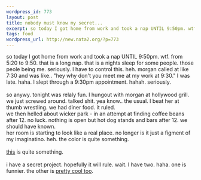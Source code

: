 ```yaml
--- 
wordpress_id: 773
layout: post
title: nobody must know my secret...
excerpt: so today I got home from work and took a nap UNTIL 9:50pm. wtf. from 5:20 to 9:50. that is a long nap. that is a nights sleep for some people. those peole being me. seriously. I have to control this. heh. morgan called at like 7:30 and was like.. "hey why don't you meet me at my work at 9:30." I was late. haha. I slept through a 9:30pm appointment. hahah. seriously. so anywy. tonight w...
tags: food
wordpress_url: http://new.nata2.org/?p=773
---
```

so today I got home from work and took a nap UNTIL 9:50pm. wtf. from 5:20 to 9:50. that is a long nap. that is a nights sleep for some people. those peole being me. seriously. I have to control this. heh. morgan called at like 7:30 and was like.. "hey why don't you meet me at my work at 9:30." I was late. haha. I slept through a 9:30pm appointment. hahah. seriously. <br/><br/>so anywy. tonight was relaly fun. I hungout with morgan at hollywood grill. we just screwed around. talked shit. yea know.. the usual. I beat her at thumb wrestling. we had diner food. it ruled. <br/>we then helled about wicker park - in an attempt at finding coffee beans after 12. no luck. nothing is open but hot dog stands and bars after 12. we should have known. <br/>her room is starting to look like a real place. no longer is it just a figment of my imaginatino. heh. the color is quite something. <br/><br/><a href="http://www.tnr.com/blog/campaignjournal?pid=1429">this</a> is quite something. <br/><br/>i have a secret project. hopefully it will rule. wait. I have two. haha. one is funnier. the other is <a href="http://www.scottv.org">pretty cool too</a>.
